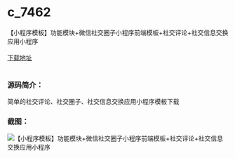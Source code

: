 # c_7462
【小程序模板】功能模块+微信社交圈子小程序前端模板+社交评论+社交信息交换应用小程序
<br/></br>
[下载地址](https://www.uuid2.com/7462.html "下载地址")
<br/></br>
<h3>源码简介：</h3>
<p>简单的社交评论、社交圈子、社交信息交换应用小程序模板下载<p>
<h3>截图：</h3>
<img src="https://www.uuid2.com/wp-content/uploads/img/uimage/71681631666795.gif" alt="【小程序模板】功能模块+微信社交圈子小程序前端模板+社交评论+社交信息交换应用小程序">

